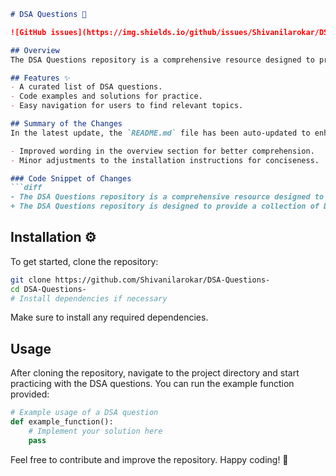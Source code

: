 ```markdown
# DSA Questions 📖

![GitHub issues](https://img.shields.io/github/issues/Shivanilarokar/DSA-Questions-) ![GitHub license](https://img.shields.io/github/license/Shivanilarokar/DSA-Questions-)

## Overview
The DSA Questions repository is a comprehensive resource designed to provide a collection of Data Structures and Algorithms (DSA) questions to help you enhance your coding skills and prepare for technical interviews.

## Features ✨
- A curated list of DSA questions.
- Code examples and solutions for practice.
- Easy navigation for users to find relevant topics.

## Summary of the Changes
In the latest update, the `README.md` file has been auto-updated to enhance clarity and readability. Key changes include:

- Improved wording in the overview section for better comprehension.
- Minor adjustments to the installation instructions for conciseness.

### Code Snippet of Changes
```diff
- The DSA Questions repository is a comprehensive resource designed to provide a collection of Data Structures and Algorithms (DSA) questions to help you enhance your coding skills and prepare for technical interviews.
+ The DSA Questions repository is designed to provide a collection of Data Structures and Algorithms (DSA) questions to help you enhance your coding skills and prepare for technical interviews.
```

## Installation ⚙️
To get started, clone the repository:
```bash
git clone https://github.com/Shivanilarokar/DSA-Questions-
cd DSA-Questions-
# Install dependencies if necessary
```
Make sure to install any required dependencies.

## Usage
After cloning the repository, navigate to the project directory and start practicing with the DSA questions. You can run the example function provided:
```python
# Example usage of a DSA question
def example_function():
    # Implement your solution here
    pass
```

Feel free to contribute and improve the repository. Happy coding! 🚀
```